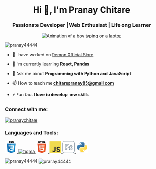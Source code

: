 <h1 align="center">Hi 👋, I'm Pranay Chitare</h1>
<h3 align="center">Passionate Developer | Web Enthusiast | Lifelong Learner</h3>

 <p align="center">
    <img src="URL_OF_YOUR_GIF" alt="Animation of a boy typing on a laptop">
  </p>

<p align="left">
  <img src="https://komarev.com/ghpvc/?username=pranay44444&label=Profile%20views&color=0e75b6&style=flat" alt="pranay44444" />
</p>

- 🤝 I have worked on [Demon Official Store](https://demonofficialstore.com)

- 🌱 I’m currently learning **React, Pandas**

- 💬 Ask me about **Programming with Python and JavaScript**

- 📫 How to reach me **chitarepranay85@gmail.com**

- ⚡ Fun fact **I love to develop new skills**

<h3 align="left">Connect with me:</h3>
<p align="left">
  <a href="https://linkedin.com/in/pranaychitare" target="blank">
    <img align="center" src="https://raw.githubusercontent.com/rahuldkjain/github-profile-readme-generator/master/src/images/icons/Social/linked-in-alt.svg" alt="pranaychitare" height="30" width="40" />
  </a>
</p>

<h3 align="left">Languages and Tools:</h3>
<p align="left">
  <a href="https://www.w3schools.com/css/" target="_blank" rel="noreferrer">
    <img src="https://raw.githubusercontent.com/devicons/devicon/master/icons/css3/css3-original-wordmark.svg" alt="css3" width="40" height="40"/>
  </a>
  <a href="https://www.figma.com/" target="_blank" rel="noreferrer">
    <img src="https://www.vectorlogo.zone/logos/figma/figma-icon.svg" alt="figma" width="40" height="40"/>
  </a>
  <a href="https://www.w3.org/html/" target="_blank" rel="noreferrer">
    <img src="https://raw.githubusercontent.com/devicons/devicon/master/icons/html5/html5-original-wordmark.svg" alt="html5" width="40" height="40"/>
  </a>
  <a href="https://developer.mozilla.org/en-US/docs/Web/JavaScript" target="_blank" rel="noreferrer">
    <img src="https://raw.githubusercontent.com/devicons/devicon/master/icons/javascript/javascript-original.svg" alt="javascript" width="40" height="40"/>
  </a>
  <a href="https://www.photoshop.com/en" target="_blank" rel="noreferrer">
    <img src="https://raw.githubusercontent.com/devicons/devicon/master/icons/photoshop/photoshop-line.svg" alt="photoshop" width="40" height="40"/>
  </a>
  <a href="https://www.python.org" target="_blank" rel="noreferrer">
    <img src="https://raw.githubusercontent.com/devicons/devicon/master/icons/python/python-original.svg" alt="python" width="40" height="40"/>
  </a>
</p>

<p>
  <img align="left" src="https://github-readme-stats.vercel.app/api/top-langs?username=pranay44444&show_icons=true&locale=en&layout=compact" alt="pranay44444" />
</p>

<p>
  &nbsp;<img align="center" src="https://github-readme-stats.vercel.app/api?username=pranay44444&show_icons=true&locale=en" alt="pranay44444" />
</p>
